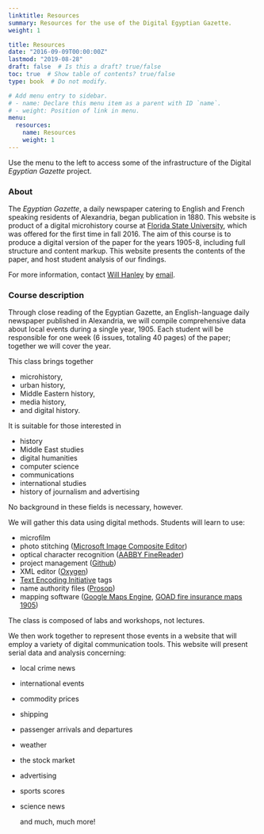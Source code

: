 ```yaml
---
linktitle: Resources
summary: Resources for the use of the Digital Egyptian Gazette.
weight: 1

title: Resources
date: "2016-09-09T00:00:00Z"
lastmod: "2019-08-28"
draft: false  # Is this a draft? true/false
toc: true  # Show table of contents? true/false
type: book  # Do not modify.

# Add menu entry to sidebar.
# - name: Declare this menu item as a parent with ID `name`.
# - weight: Position of link in menu.
menu:
  resources:
    name: Resources
    weight: 1
---
```

Use the menu to the left to access some of the infrastructure of the Digital _Egyptian Gazette_ project.

### About

The *Egyptian Gazette*, a daily newspaper catering to English and French speaking residents of Alexandria, began publication in 1880. This website is product of a digital microhistory course at [Florida State University](fsu.edu), which was offered for the first time in fall 2016. The aim of this course is to produce a digital version of the paper for the years 1905-8, including full structure and content markup. This website presents the contents of the paper, and host student analysis of our findings. 

For more information, contact [Will Hanley](https://history.fsu.edu/person/will-hanley) by [email](willpdfs@gmail.com).

### Course description

Through close reading of the Egyptian Gazette, an English-language daily newspaper published in Alexandria, we will compile comprehensive data about local events during a single year, 1905. Each student will be responsible for one week (6 issues, totaling 40 pages) of the paper; together we will cover the year.

This class brings together 

* microhistory, 
* urban history, 
* Middle Eastern history, 
* media history,
* and digital history. 

It is suitable for those interested in

* history 
* Middle East studies 
* digital humanities
* computer science
* communications
* international studies
* history of journalism and advertising

No background in these fields is necessary, however.
    
We will gather this data using digital methods. Students will learn to use:

* microfilm
* photo stitching ([Microsoft Image Composite Editor](http://research.microsoft.com/en-us/um/redmond/groups/ivm/ICE/))
* optical character recognition ([AABBY FineReader](http://finereader.abbyy.com/))
* project management ([Github](https://github.com/dig-eg-gaz))
* XML editor ([Oxygen](https://www.oxygenxml.com/))
* [Text Encoding Initiative](http://www.tei-c.org/index.xml) tags 
* name authority files ([Prosop](http://prosop.org/))
* mapping software ([Google Maps Engine](http://mapsengine.google.com/), [GOAD fire insurance maps 1905](http://pds.lib.harvard.edu/pds/view/15525296?n=21&imagesize=1200&jp2Res=0.125&printThumbnails=no))

The class is composed of labs and workshops, not lectures.
    
We then work together to represent those events in a website that will employ a variety of digital communication tools. This website will present serial data and analysis concerning:

* local crime news
* international events 
* commodity prices
* shipping
* passenger arrivals and departures
* weather
* the stock market
* advertising
* sports scores
* science news

    and much, much more!
